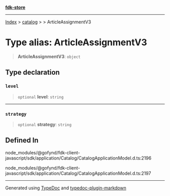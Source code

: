 [**fdk-store**](../../../README.md)
***

[Index](../../../API.md) > [catalog](../../README.md) > [<internal>](../README.md) > ArticleAssignmentV3

# Type alias: ArticleAssignmentV3

> **ArticleAssignmentV3**: `object`

## Type declaration

### `level`

> `optional` **level**: `string`

***

### `strategy`

> `optional` **strategy**: `string`

## Defined In

node\_modules/@gofynd/fdk-client-javascript/sdk/application/Catalog/CatalogApplicationModel.d.ts:2196

node\_modules/@gofynd/fdk-client-javascript/sdk/application/Catalog/CatalogApplicationModel.d.ts:2197

***
Generated using [TypeDoc](https://typedoc.org/) and [typedoc-plugin-markdown](https://www.npmjs.com/package/typedoc-plugin-markdown)
